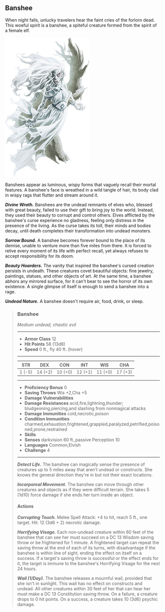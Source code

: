## Banshee
When night falls, unlucky travelers hear the faint cries of the forlorn dead. This woeful spirit is a banshee, a spiteful creature formed from the spirit of a female elf.

![](Banshee.png)

Banshees appear as luminous, wispy forms that vaguely recall their mortal features. A banshee's face is wreathed in a wild tangle of hair, its body clad in wispy rags that flutter and stream around it.

***Divine Wrath.*** Banshees are the undead remnants of elves who, blessed with great beauty, failed to use their gift to bring joy to the world. Instead, they used their beauty to corrupt and control others. Elves afflicted by the banshee's curse experience no gladness, feeling only distress in the presence of the living. As the curse takes its toll, their minds and bodies decay, until death completes their transformation into undead monsters.

***Sorrow Bound.*** A banshee becomes forever bound to the place of its demise, unable to venture more than five miles from there. It is forced to relive every moment of its life with perfect recall, yet always refuses to accept responsibility for its doom.

***Beauty Hoarders.*** The vanity that inspired the banshee's cursed creation persists in undeath. These creatures covet beautiful objects: fine jewelry, paintings, statues, and other objects of art. At the same time, a banshee abhors any mirrored surface, for it can't bear to see the horror of its own existence. A single glimpse of itself is enough to send a banshee into a rage.

***Undead Nature.*** A banshee doesn't require air, food, drink, or sleep.

>### Banshee
>*Medium undead, chaotic evil*
>___
>- **Armor Class** 12
>- **Hit Points** 58 (13d8)
>- **Speed** 0 ft., fly 40 ft. (hover)
>___
>|**STR**|**DEX**|**CON**|**INT**|**WIS**|**CHA**|
>|:---:|:---:|:---:|:---:|:---:|:---:|
>|1 (-5)|14 (+2)|10 (+0)|12 (+1)|11 (+0)|17 (+3)|
>
>___
>- **Proficiency Bonus** 0
>- **Saving Throws** Wis +2,Cha +5
>- **Damage Vulnerabilities** 
>- **Damage Resistances** acid,fire,lightning,thunder; bludgeoning,piercing,and slashing from nonmagical attacks
>- **Damage Immunities** cold,necrotic,poison
>- **Condition Immunities** charmed,exhaustion,frightened,grappled,paralyzed,petrified,poisoned,prone,restrained
>- **Skills** 
>- **Senses** darkvision 60 ft.,passive Perception 10
>- **Languages** Common,Elvish
>- **Challenge** 4
>___
>***Detect Life.*** The banshee can magically sense the presence of creatures up to 5 miles away that aren't undead or constructs. She knows the general direction they're in but not their exact locations.
>
>***Incorporeal Movement.*** The banshee can move through other creatures and objects as if they were difficult terrain. She takes 5 (1d10) force damage if she ends her turn inside an object.
>
>#### Actions
>***Corrupting Touch.*** Melee Spell Attack: +4 to hit, reach 5 ft., one target. Hit: 12 (3d6 + 2) necrotic damage.
>
>***Horrifying Visage.*** Each non-undead creature within 60 feet of the banshee that can see her must succeed on a DC 13 Wisdom saving throw or be frightened for 1 minute. A frightened target can repeat the saving throw at the end of each of its turns, with disadvantage if the banshee is within line of sight, ending the effect on itself on a success. If a target's saving throw is successful or the effect ends for it, the target is immune to the banshee's Horrifying Visage for the next 24 hours.
>
>***Wail (1/Day).*** The banshee releases a mournful wail, provided that she isn't in sunlight. This wail has no effect on constructs and undead. All other creatures within 30 feet of her that can hear her must make a DC 13 Constitution saving throw. On a failure, a creature drops to 0 hit points. On a success, a creature takes 10 (3d6) psychic damage.
>
